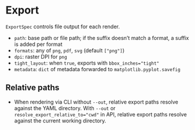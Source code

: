 # Export

`ExportSpec` controls file output for each render.

- `path`: base path or file path; if the suffix doesn’t match a format, a suffix is added per format
- `formats`: any of `png`, `pdf`, `svg` (default `["png"]`)
- `dpi`: raster DPI for `png`
- `tight_layout`: when `true`, exports with `bbox_inches="tight"`
- `metadata`: `dict` of metadata forwarded to `matplotlib.pyplot.savefig`

## Relative paths

- When rendering via CLI without `--out`, relative export paths resolve against the YAML directory. With `--out` or `resolve_export_relative_to="cwd"` in API, relative export paths resolve against the current working directory.
